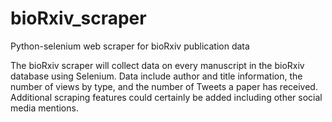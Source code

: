 # bioRxiv_scraper
Python-selenium web scraper for bioRxiv publication data

The bioRxiv scraper will collect data on every manuscript in the bioRxiv database using Selenium. Data include author and title information, the number of views by type, and the number of Tweets a paper has received. Additional scraping features could certainly be added including other social media mentions. 
